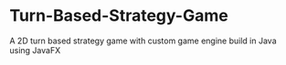 # Turn-Based-Strategy-Game
A 2D turn based strategy game with custom game engine build in Java using JavaFX
